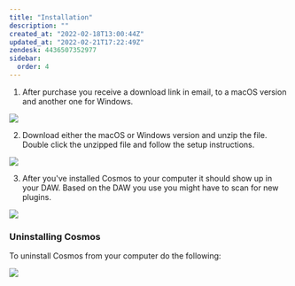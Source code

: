 ```yaml
---
title: "Installation"
description: ""
created_at: "2022-02-18T13:00:44Z"
updated_at: "2022-02-21T17:22:49Z"
zendesk: 4436507352977
sidebar:
  order: 4
---
```


1. After purchase you receive a download link in email, to a macOS version and another one for Windows.

![](/images/article_4436507352209_image_0.png)

2. Download either the macOS or Windows version and unzip the file. Double click the unzipped file and follow the setup instructions.

![](/images/article_4436507352209_image_1.png)

3. After you've installed Cosmos to your computer it should show up in your DAW. Based on the DAW you use you might have to scan for new plugins.

![](/images/article_4436507352209_image_2.png)

### Uninstalling Cosmos

To uninstall Cosmos from your computer do the following:

![](/images/article_4436893816081_image_0.png)
